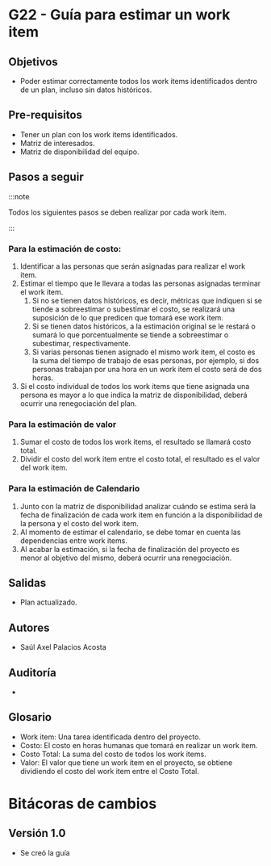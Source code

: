 # G22 - Guía para estimar un work item

## Objetivos

- Poder estimar correctamente todos los work items identificados dentro de un plan, incluso sin datos históricos.

## Pre-requisitos

- Tener un plan con los work items identificados.
- Matriz de interesados.
- Matriz de disponibilidad del equipo.

## Pasos a seguir

:::note

Todos los siguientes pasos se deben realizar por cada work item.

:::

### Para la estimación de costo:

1. Identificar a las personas que serán asignadas para realizar el work item.
2. Estimar el tiempo que le llevara a todas las personas asignadas terminar el work item.
   1. Si no se tienen datos históricos, es decir, métricas que indiquen si se tiende a sobreestimar o subestimar el costo, se realizará una suposición de lo que predicen que tomará ese work item.
   2. Si se tienen datos históricos, a la estimación original se le restará o sumará lo que porcentualmente se tiende a sobreestimar o subestimar, respectivamente.
   3. Si varias personas tienen asignado el mismo work item, el costo es la suma del tiempo de trabajo de esas personas, por ejemplo, si dos personas trabajan por una hora en un work item el costo será de dos horas.
3. Si el costo individual de todos los work items que tiene asignada una persona es mayor a lo que indica la matriz de disponibilidad, deberá ocurrir una renegociación del plan.

### Para la estimación de valor

1. Sumar el costo de todos los work items, el resultado se llamará costo total.
2. Dividir el costo del work item entre el costo total, el resultado es el valor del work item.

### Para la estimación de Calendario

1. Junto con la matriz de disponibilidad analizar cuándo se estima será la fecha de finalización de cada work item en función a la disponibilidad de la persona y el costo del work item.
2. Al momento de estimar el calendario, se debe tomar en cuenta las dependencias entre work items.
3. Al acabar la estimación, si la fecha de finalización del proyecto es menor al objetivo del mismo, deberá ocurrir una renegociación.

## Salidas

- Plan actualizado.

## Autores

- Saúl Axel Palacios Acosta

## Auditoría

-

## Glosario

- Work item: Una tarea identificada dentro del proyecto.
- Costo: El costo en horas humanas que tomará en realizar un work item.
- Costo Total: La suma del costo de todos los work items.
- Valor: El valor que tiene un work item en el proyecto, se obtiene dividiendo el costo del work item entre el Costo Total.

# Bitácoras de cambios

## Versión 1.0

- Se creó la guía
